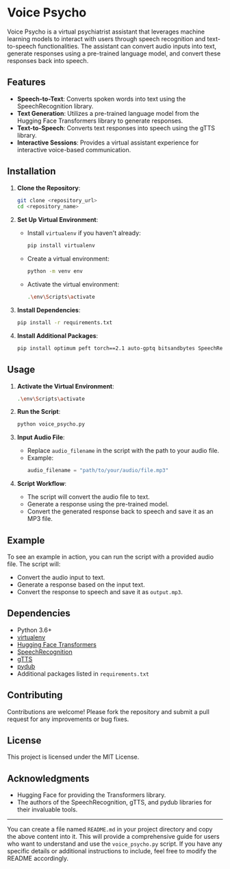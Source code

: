 # Voice Psycho

Voice Psycho is a virtual psychiatrist assistant that leverages machine learning models to interact with users through speech recognition and text-to-speech functionalities. The assistant can convert audio inputs into text, generate responses using a pre-trained language model, and convert these responses back into speech.

## Features

- **Speech-to-Text**: Converts spoken words into text using the SpeechRecognition library.
- **Text Generation**: Utilizes a pre-trained language model from the Hugging Face Transformers library to generate responses.
- **Text-to-Speech**: Converts text responses into speech using the gTTS library.
- **Interactive Sessions**: Provides a virtual assistant experience for interactive voice-based communication.

## Installation

1. **Clone the Repository**:
   ```sh
   git clone <repository_url>
   cd <repository_name>
   ```

2. **Set Up Virtual Environment**:
   - Install `virtualenv` if you haven't already:
     ```sh
     pip install virtualenv
     ```
   - Create a virtual environment:
     ```sh
     python -m venv env
     ```
   - Activate the virtual environment:
     ```sh
     .\env\Scripts\activate
     ```

3. **Install Dependencies**:
   ```sh
   pip install -r requirements.txt
   ```

4. **Install Additional Packages**:
   ```sh
   pip install optimum peft torch==2.1 auto-gptq bitsandbytes SpeechRecognition gtts pydub
   ```

## Usage

1. **Activate the Virtual Environment**:
   ```sh
   .\env\Scripts\activate
   ```

2. **Run the Script**:
   ```sh
   python voice_psycho.py
   ```

3. **Input Audio File**:
   - Replace `audio_filename` in the script with the path to your audio file.
   - Example:
     ```python
     audio_filename = "path/to/your/audio/file.mp3"
     ```

4. **Script Workflow**:
   - The script will convert the audio file to text.
   - Generate a response using the pre-trained model.
   - Convert the generated response back to speech and save it as an MP3 file.

## Example

To see an example in action, you can run the script with a provided audio file. The script will:
- Convert the audio input to text.
- Generate a response based on the input text.
- Convert the response to speech and save it as `output.mp3`.

## Dependencies

- Python 3.6+
- [virtualenv](https://pypi.org/project/virtualenv/)
- [Hugging Face Transformers](https://huggingface.co/transformers/)
- [SpeechRecognition](https://pypi.org/project/SpeechRecognition/)
- [gTTS](https://pypi.org/project/gTTS/)
- [pydub](https://pypi.org/project/pydub/)
- Additional packages listed in `requirements.txt`

## Contributing

Contributions are welcome! Please fork the repository and submit a pull request for any improvements or bug fixes.

## License

This project is licensed under the MIT License.

## Acknowledgments

- Hugging Face for providing the Transformers library.
- The authors of the SpeechRecognition, gTTS, and pydub libraries for their invaluable tools.

---

You can create a file named `README.md` in your project directory and copy the above content into it. This will provide a comprehensive guide for users who want to understand and use the `voice_psycho.py` script. If you have any specific details or additional instructions to include, feel free to modify the README accordingly.
